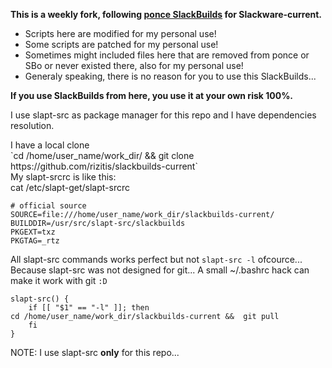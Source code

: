 **This is a weekly fork, following [ponce SlackBuilds](https://github.com/Ponce/slackbuilds) for Slackware-current.**
<ul>
  <li>Scripts here are modified for my personal use!
  <li> Some scripts are patched for my personal use!
  <li> Sometimes might included files here that are removed from ponce or SBo or never existed there, also for my personal use!
  <li> Generaly speaking, there is no reason for you to use this SlackBuilds... 
  </ul>

 **If you use SlackBuilds from here, you use it at your own risk 100%.**<br>
<p>
I use slapt-src as package manager for this repo and I have dependencies resolution.<br>
 <p>I have a local clone 
 <br>`cd /home/user_name/work_dir/ && git clone https://github.com/rizitis/slackbuilds-current`<br>
  My slapt-srcrc is like this:<br>
 cat /etc/slapt-get/slapt-srcrc<br>

 ```
# official source
SOURCE=file:///home/user_name/work_dir/slackbuilds-current/
BUILDDIR=/usr/src/slapt-src/slackbuilds
PKGEXT=txz
PKGTAG=_rtz
```

All slapt-src commands works perfect but not `slapt-src -l` ofcource... <br>
Because slapt-src was not designed for git... A small ~/.bashrc hack can make it work with git `:D` <br>
```
slapt-src() {
    if [[ "$1" == "-l" ]]; then
cd /home/user_name/work_dir/slackbuilds-current &&  git pull
    fi
}
```
NOTE: I use slapt-src **only** for this repo...


